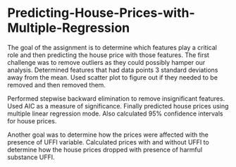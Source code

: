# Predicting-House-Prices-with-Multiple-Regression

The goal of the assignment is to determine which features play a critical role and then predicting the house price with those features. The first challenge was to remove outliers as they could possibly hamper our analysis. Determined features that had data points 3 standard deviations away from the mean. Used scatter plot to figure out if they needed to be removed and then removed them.

Performed stepwise backward elimination to remove insignificant features. Used AIC as a measure of significance. Finally predicted house prices using multiple linear regression mode. Also calculated 95% confidence intervals for house prices. 

Another goal was to determine how the prices were affected with the presence of UFFI variable. Calculated prices with and without UFFI to determine how the house prices dropped with presence of harmful substance UFFI.
